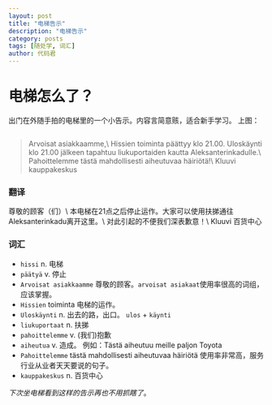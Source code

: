 ```yaml
---
layout: post
title: "电梯告示"
description: "电梯告示"
category: posts
tags: [随处学, 词汇]
author: 代码君
---
```


# 电梯怎么了？

出门在外随手拍的电梯里的一个小告示。内容言简意赅，适合新手学习。 上图：

<figure>
    <a href="http://imgur.com/5j8euJz.jpg"><img src="http://imgur.com/5j8euJz.jpg" alt=""></a>
</figure>

>Arvoisat asiakkaamme,\\
>Hissien toiminta päättyy klo 21.00. Uloskäynti klo 21.00 jälkeen tapahtuu liukuportaiden kautta Aleksanterinkadulle.\\
>Pahoittelemme tästä mahdollisesti aiheutuvaa häiriötä!\\
>Kluuvi kauppakeskus

### 翻译

尊敬的顾客（们）\\
本电梯在21点之后停止运作。大家可以使用扶挮通往Aleksanterinkadu离开这里。\\
对此引起的不便我们深表歉意！\\
Kluuvi 百货中心

### 词汇

- `hissi` n. 电梯
- `päätyä` v. 停止
- `Arvoisat asiakkaamme` 尊敬的顾客。`arvoisat asiakaat`使用率很高的词组，应该掌握。
- `Hissien` toiminta 电梯的运作。
- `Uloskäynti` n. 出去的路，出口。 `ulos` + `käynti`
- `liukuportaat` n. 扶挮
- `pahoittelemme` v. (我们)抱歉
- `aiheutua` v. 造成。 例如：Tästä aiheutuu meille paljon Toyota
- `Pahoittelemme` tästä mahdollisesti aiheutuvaa häiriötä 使用率非常高，服务行业从业者天天要说的句子。
- `kauppakeskus` n. 百货中心

*下次坐电梯看到这样的告示再也不用抓瞎了*。
